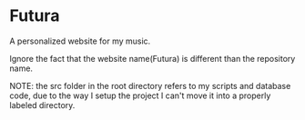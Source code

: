 # Futura

A personalized website for my music. 

Ignore the fact that the website name(Futura) is different than the repository name.

NOTE: the src folder in the root directory refers to my scripts and database code, due to the way I setup the project I can't move it into a properly labeled directory. 
